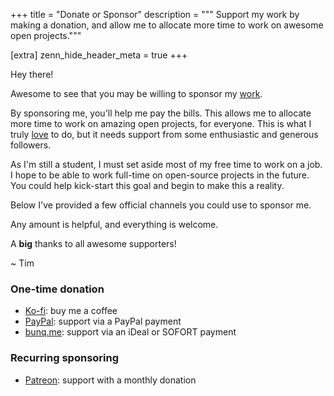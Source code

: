 +++
title = "Donate or Sponsor"
description = """
Support my work by making a donation, and allow me to allocate more time to work
on awesome open projects."""

[extra]
zenn_hide_header_meta = true
+++

Hey there!

Awesome to see that you may be willing to sponsor my [work](@/projects.md).

By sponsoring me, you'll help me pay the bills. This allows me to allocate more
time to work on amazing open projects, for everyone. This is what I truly
[love](@/about.md) to do, but it needs support from some enthusiastic and
generous followers.

As I'm still a student, I must set aside most of my free time to work on a job.
I hope to be able to work full-time on open-source projects in the future. You
could help kick-start this goal and begin to make this a reality.

Below I've provided a few official channels you could use to sponsor me.

Any amount is helpful, and everything is welcome.

A **big** thanks to all awesome supporters!

~ Tim

### One-time donation
- [Ko-fi](https://ko-fi.com/timvisee)<span class="muted">: buy me a coffee</span>
- [PayPal](https://paypal.me/timvisee)<span class="muted">: support via a PayPal payment</span>
- [bunq.me](https://bunq.me/timvisee/0/Sponsor)<span class="muted">: support via an iDeal or SOFORT payment</span>

### Recurring sponsoring
- [Patreon](https://patreon.com/timvisee)<span class="muted">: support with a monthly donation</span>

